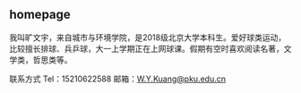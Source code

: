 ## homepage
我叫旷文宇，来自城市与环境学院，是2018级北京大学本科生。爱好球类运动，比较擅长排球、兵乒球，大一上学期正在上网球课。假期有空时喜欢阅读名著，文学类，哲思类等。

联系方式  Tel：15210622588  邮箱：W.Y.Kuang@pku.edu.cn 
